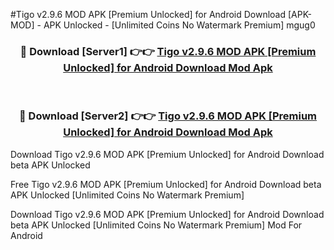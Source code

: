#Tigo v2.9.6 MOD APK [Premium Unlocked] for Android Download [APK-MOD] - APK Unlocked - [Unlimited Coins No Watermark Premium] mgug0



<div align="center">

<h3>🔴 Download [Server1] 👉👉 <a href="https://momento.my/?title=Tigo_v2.9.6_MOD_APK_[Premium_Unlocked]_for_Android_Download">Tigo v2.9.6 MOD APK [Premium Unlocked] for Android Download Mod Apk</a></h3><br>

<h3>🔴 Download [Server2] 👉👉 <a href="https://momento.my/?title=Tigo_v2.9.6_MOD_APK_[Premium_Unlocked]_for_Android_Download">Tigo v2.9.6 MOD APK [Premium Unlocked] for Android Download Mod Apk</a></h3>
</div>



Download Tigo v2.9.6 MOD APK [Premium Unlocked] for Android Download beta APK Unlocked

Free Tigo v2.9.6 MOD APK [Premium Unlocked] for Android Download beta APK Unlocked [Unlimited Coins No Watermark Premium]

Download Tigo v2.9.6 MOD APK [Premium Unlocked] for Android Download beta APK Unlocked [Unlimited Coins No Watermark Premium] Mod For Android
